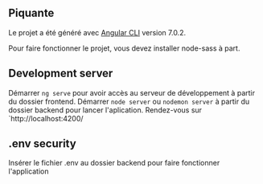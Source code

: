 ## Piquante

Le projet a été généré avec [Angular CLI](https://github.com/angular/angular-cli) version 7.0.2.

Pour faire fonctionner le projet, vous devez installer node-sass à part.

## Development server

Démarrer `ng serve` pour avoir accès au serveur de développement à partir du dossier frontend.
Démarrer `node server` ou `nodemon server` à partir du dossier backend pour lancer l'aplication.
Rendez-vous sur `http://localhost:4200/

## .env security

Insérer le fichier .env au dossier backend pour faire fonctionner l'application 
